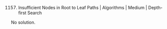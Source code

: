 1157. Insufficient Nodes in Root to Leaf Paths | Algorithms | Medium | Depth-first Search

No solution.
